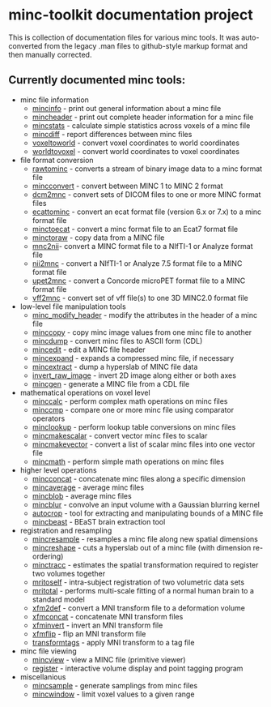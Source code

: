---
---
# minc-toolkit documentation project

This is collection of documentation files for various minc tools. It was auto-converted from the 
legacy .man files to github-style markup format and then manually corrected. 

## Currently documented minc tools:

* minc file information
  * [mincinfo](man/mincinfo) - print out general information about a minc file
  * [mincheader](man/mincheader) -  print out complete header information for a minc file
  * [mincstats](man/mincstats) - calculate simple statistics across voxels of a minc file
  * [mincdiff](man/mincdiff) - report differences between minc files
  * [voxeltoworld](man/voxeltoworld) - convert voxel coordinates to world coordinates
  * [worldtovoxel](man/worldtovoxel) - convert world coordinates to voxel coordinates
* file format conversion
  * [rawtominc](man/rawtominc) - converts a stream of binary image data to a minc format file
  * [mincconvert](man/mincconvert) - convert between MINC 1 to MINC 2 format
  * [dcm2mnc](man/dcm2mnc) - convert sets of DICOM files to one or more MINC format files
  * [ecattominc](man/ecattominc) - convert an ecat format file (version 6.x or 7.x) to a minc format file
  * [minctoecat](man/minctoecat) - convert a minc format file to an Ecat7 format file
  * [minctoraw](man/minctoraw) - copy data from a MINC file
  * [mnc2nii](man/mnc2nii)- convert a MINC format file to a NIfTI-1 or Analyze format file
  * [nii2mnc](man/nii2mnc) - convert a NIfTI-1 or Analyze 7.5 format file to a MINC format file
  * [upet2mnc](man/upet2mnc) - convert a Concorde microPET format file to a MINC format file
  * [vff2mnc](man/vff2mnc) - convert set of vff file(s) to one 3D MINC2.0 format file
* low-level file manipulation tools
  * [minc_modify_header](man/minc_modify_header) - modify the attributes in the header of a minc file
  * [minccopy](man/minccopy) - copy minc image values from one minc file to another
  * [mincdump](man/mincdump) - convert minc files to ASCII form (CDL)
  * [mincedit](man/mincedit) - edit a MINC file header
  * [mincexpand](man/mincexpand) - expands a compressed minc file, if necessary
  * [mincextract](man/mincextract) - dump a hyperslab of MINC file data
  * [invert_raw_image](man/invert_raw_image) - invert 2D image along either or both axes
  * [mincgen](man/mincgen) - generate a MINC file from a CDL file
* mathematical operations on voxel level
  * [minccalc](man/minccalc) - perform complex math operations on minc files
  * [minccmp](man/minccmp) - compare one or more minc file using comparator operators
  * [minclookup](man/minclookup) - perform lookup table conversions on minc files
  * [mincmakescalar](man/mincmakescalar) - convert vector minc files to scalar
  * [mincmakevector](man/mincmakevector) - convert a list of scalar minc files into one vector file
  * [mincmath](man/mincmath) - perform simple math operations on minc files
* higher level operations
  * [mincconcat](man/mincconcat) - concatenate minc files along a specific dimension
  * [mincaverage](man/mincaverage) - average minc files
  * [mincblob](man/mincblob) - average minc files
  * [mincblur](man/mincblur) - convolve an input volume with a Gaussian blurring kernel
  * [autocrop](man/autocrop) - tool for extracting and manipulating bounds of a MINC file
  * [mincbeast](man/mincbeast) - BEaST brain extraction tool
* registration and resampling
  * [mincresample](man/mincresample) - resamples a minc file along new spatial dimensions
  * [mincreshape](man/mincreshape) - cuts a hyperslab out of a minc file (with dimension re-ordering)
  * [minctracc](man/minctracc) - estimates the spatial transformation required to register two volumes together
  * [mritoself](man/mritoself) - intra-subject registration of two volumetric data sets
  * [mritotal](man/mritotal) - performs multi-scale fitting of a normal human brain to a standard model
  * [xfm2def](man/xfm2def) - convert a MNI transform file to a deformation volume
  * [xfmconcat](man/xfmconcat) - concatenate MNI transform files
  * [xfminvert](man/xfminvert) - invert an MNI transform file
  * [xfmflip](man/xfmflip) - flip an MNI transform file
  * [transformtags](man/transformtags) - apply MNI transform to a tag file
* minc file viewing
  * [mincview](man/mincview) - view a MINC file (primitive viewer)
  * [register](man/register) - interactive volume display and point tagging program
* miscellanious
  * [mincsample](man/mincsample) - generate samplings from minc files
  * [mincwindow](man/mincwindow) - limit voxel values to a given range
